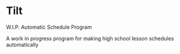 # Tilt
W.I.P. Automatic Schedule Program

A work in progress program for making high school lesson schedules automatically 
